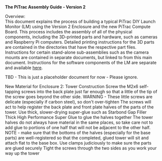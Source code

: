 **The PiTrac Assembly Guide - Version 2**

Overview:  
This document explains the process of building a typical PiTrac DIY Launch Monitor (LM) using the Version 2 Enclosure and the new PiTrac Compute Board.  This process includes the assembly of all of the physical components, including the 3D-printed parts and hardware, such as cameras and Raspberry Pi computers.  Detailed printing instructions for the 3D parts are contained in the directories that have the respective part files.  Instructions for certain stand-alone sub-assemblies such as the camera mounts are contained in separate documents, but linked to from this main document.  Instructions for the software components of the LM are separate and available [here](https://github.com/jamespilgrim/PiTrac/blob/main/Documentation/Raspberry%20Pi%20Setup%20and%20Configuration.md).

TBD - This is just a placeholder document for now - Please ignore.







New Material for Enclosure 2:
Tower Construction
Screw the M2x6 self-tapping screws into the back plate just far enough so that a little of the tip of the screw goes beyond the other side.
WARNING - These little screws are delicate (especially if carbon steel), so don't over-tighten
The screws will act to help register the back plate and front plate halves of the parts of the tower.
Use thick, slower-drying super-glue such as Starbond Gap Filler Thick High Performance Super Glue to glue the halves together
The tower halves do not always have material in the same places, so take care not to add glue to portions of one half that will not be adjacent to the other half.
NOTE - make sure that the bottoms of the halves (especially for the base parts) are well-registered so that the completed, glued tower will sit and attach flat to the base box.
<PICTURES>
Use clamps judiciously to make sure the parts are glued securely
Tight the screws through the two sides as you work your way up the tower

